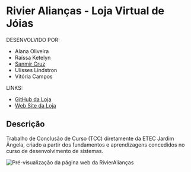 # **Rivier Alianças** - Loja Virtual de Jóias

DESENVOLVIDO POR:

- Alana Oliveira
- Raíssa Ketelyn
- [Sanmir Cruz](https://github.com/Sancruz-dev)
- Ulisses Lindstron
- Vitória Campos

LINKS:
- [GitHub da Loja](https://github.com/Rivier-Team/RivierAliancasOficial)
- [Web Site da Loja](https://rivieraliancas.com.br/)

## Descrição

Trabalho de Conclusão de Curso (TCC) diretamente da ETEC Jardim Ângela, criado a partir dos fundamentos e aprendizagens concedidos no curso de desenvolvimento de sistemas.

![Pré-visualização da página web da RivierAlianças](https://rivieraliancas.com.br/image/catalog/tela-desktop-cortado-redimensionado.png)






